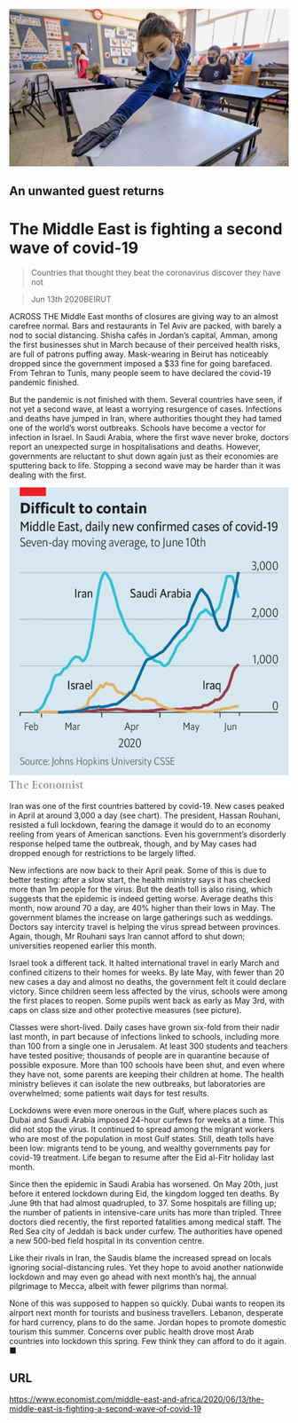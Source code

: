 ![](./images/20200613_MAP002_0.jpg)

## An unwanted guest returns

# The Middle East is fighting a second wave of covid-19

> Countries that thought they beat the coronavirus discover they have not

> Jun 13th 2020BEIRUT

ACROSS THE Middle East months of closures are giving way to an almost carefree normal. Bars and restaurants in Tel Aviv are packed, with barely a nod to social distancing. Shisha cafés in Jordan’s capital, Amman, among the first businesses shut in March because of their perceived health risks, are full of patrons puffing away. Mask-wearing in Beirut has noticeably dropped since the government imposed a $33 fine for going barefaced. From Tehran to Tunis, many people seem to have declared the covid-19 pandemic finished.

But the pandemic is not finished with them. Several countries have seen, if not yet a second wave, at least a worrying resurgence of cases. Infections and deaths have jumped in Iran, where authorities thought they had tamed one of the world’s worst outbreaks. Schools have become a vector for infection in Israel. In Saudi Arabia, where the first wave never broke, doctors report an unexpected surge in hospitalisations and deaths. However, governments are reluctant to shut down again just as their economies are sputtering back to life. Stopping a second wave may be harder than it was dealing with the first.

![](./images/20200613_MAC017.png)

Iran was one of the first countries battered by covid-19. New cases peaked in April at around 3,000 a day (see chart). The president, Hassan Rouhani, resisted a full lockdown, fearing the damage it would do to an economy reeling from years of American sanctions. Even his government’s disorderly response helped tame the outbreak, though, and by May cases had dropped enough for restrictions to be largely lifted.

New infections are now back to their April peak. Some of this is due to better testing: after a slow start, the health ministry says it has checked more than 1m people for the virus. But the death toll is also rising, which suggests that the epidemic is indeed getting worse. Average deaths this month, now around 70 a day, are 40% higher than their lows in May. The government blames the increase on large gatherings such as weddings. Doctors say intercity travel is helping the virus spread between provinces. Again, though, Mr Rouhani says Iran cannot afford to shut down; universities reopened earlier this month.

Israel took a different tack. It halted international travel in early March and confined citizens to their homes for weeks. By late May, with fewer than 20 new cases a day and almost no deaths, the government felt it could declare victory. Since children seem less affected by the virus, schools were among the first places to reopen. Some pupils went back as early as May 3rd, with caps on class size and other protective measures (see picture).

Classes were short-lived. Daily cases have grown six-fold from their nadir last month, in part because of infections linked to schools, including more than 100 from a single one in Jerusalem. At least 300 students and teachers have tested positive; thousands of people are in quarantine because of possible exposure. More than 100 schools have been shut, and even where they have not, some parents are keeping their children at home. The health ministry believes it can isolate the new outbreaks, but laboratories are overwhelmed; some patients wait days for test results.

Lockdowns were even more onerous in the Gulf, where places such as Dubai and Saudi Arabia imposed 24-hour curfews for weeks at a time. This did not stop the virus. It continued to spread among the migrant workers who are most of the population in most Gulf states. Still, death tolls have been low: migrants tend to be young, and wealthy governments pay for covid-19 treatment. Life began to resume after the Eid al-Fitr holiday last month.

Since then the epidemic in Saudi Arabia has worsened. On May 20th, just before it entered lockdown during Eid, the kingdom logged ten deaths. By June 9th that had almost quadrupled, to 37. Some hospitals are filling up; the number of patients in intensive-care units has more than tripled. Three doctors died recently, the first reported fatalities among medical staff. The Red Sea city of Jeddah is back under curfew. The authorities have opened a new 500-bed field hospital in its convention centre.

Like their rivals in Iran, the Saudis blame the increased spread on locals ignoring social-distancing rules. Yet they hope to avoid another nationwide lockdown and may even go ahead with next month’s haj, the annual pilgrimage to Mecca, albeit with fewer pilgrims than normal.

None of this was supposed to happen so quickly. Dubai wants to reopen its airport next month for tourists and business travellers. Lebanon, desperate for hard currency, plans to do the same. Jordan hopes to promote domestic tourism this summer. Concerns over public health drove most Arab countries into lockdown this spring. Few think they can afford to do it again. ■

## URL

https://www.economist.com/middle-east-and-africa/2020/06/13/the-middle-east-is-fighting-a-second-wave-of-covid-19
